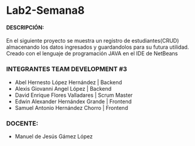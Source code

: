 # Lab2-Semana8
#### DESCRIPCIÓN:
En el siguiente proyecto se muestra un registro de estudiantes(CRUD) almacenando los datos ingresados y guardandolos para su futura utilidad.
Creado con el lenguaje de programación JAVA en el IDE de NetBeans

### INTEGRANTES TEAM DEVELOPMENT #3
<ul>
    <li>Abel Hernesto López Hernández    | Backend</li>
    <li>Alexis Giovanni Angel López      | Backend</li>
    <li>David Enrique Flores Valladares  | Scrum Master</li>
    <li>Edwin Alexander Hernándex Grande | Frontend</li>
    <li>Samuel Antonio Hernández Chorro  | Frontend</li>
</ul>

### DOCENTE:
<ul>
    <li>Manuel de Jesús Gámez López</li>
</ul>
